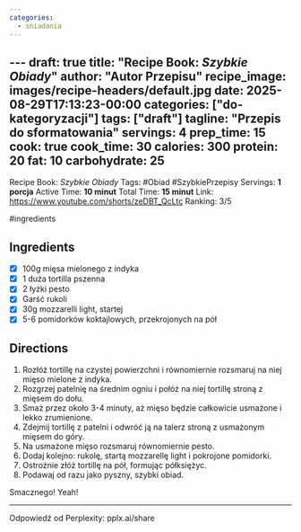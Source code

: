 ```yaml
---
categories:
  - sniadania
---
```

﻿---
draft: true
title: "Recipe Book: *Szybkie Obiady*"
author: "Autor Przepisu"
recipe_image: images/recipe-headers/default.jpg
date: 2025-08-29T17:13:23-00:00
categories: ["do-kategoryzacji"]
tags: ["draft"]
tagline: "Przepis do sformatowania"
servings: 4
prep_time: 15
cook: true
cook_time: 30
calories: 300
protein: 20
fat: 10
carbohydrate: 25
---
Recipe Book: *Szybkie Obiady*
Tags: #Obiad #SzybkiePrzepisy 
Servings: **1 porcja**
Active Time: **10 minut**
Total Time: **15 minut**
Link: https://www.youtube.com/shorts/zeDBT_QcLtc
Ranking: 3/5

#ingredients 
## Ingredients
- [x] 100g mięsa mielonego z indyka
- [x] 1 duża tortilla pszenna
- [x] 2 łyżki pesto
- [x] Garść rukoli
- [x] 30g mozzarelli light, startej
- [x] 5-6 pomidorków koktajlowych, przekrojonych na pół

## Directions
1. Rozłóż tortillę na czystej powierzchni i równomiernie rozsmaruj na niej mięso mielone z indyka.
2. Rozgrzej patelnię na średnim ogniu i połóż na niej tortillę stroną z mięsem do dołu.
3. Smaż przez około 3-4 minuty, aż mięso będzie całkowicie usmażone i lekko zrumienione.
4. Zdejmij tortillę z patelni i odwróć ją na talerz stroną z usmażonym mięsem do góry.
5. Na usmażone mięso rozsmaruj równomiernie pesto.
6. Dodaj kolejno: rukolę, startą mozzarellę light i pokrojone pomidorki.
7. Ostrożnie złóż tortillę na pół, formując półksiężyc.
8. Podawaj od razu jako pyszny, szybki obiad.

Smacznego! Yeah!

---
Odpowiedź od Perplexity: pplx.ai/share